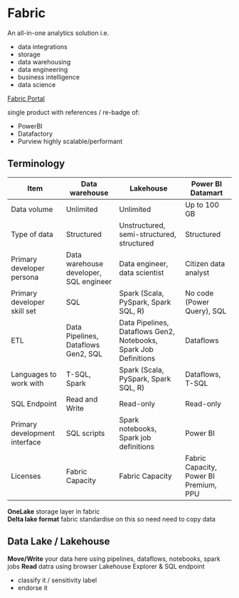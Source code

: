# Fabric 
An all-in-one analytics solution i.e. 
- data integrations 
- storage 
- data warehousing 
- data engineering 
- business intelligence 
- data science 

[Fabric Portal](https://app.fabric.microsoft.com/home?experience=fabric-developer) 

single product with references / re-badge of:
- PowerBI
- Datafactory
- Purview
highly scalable/performant

## Terminology 
| Item	| **Data warehouse** | **Lakehouse** | **Power BI Datamart** | 
| --- | --- | --- | --- |
| Data volume | 	Unlimited | Unlimited |	Up to 100 GB |
| Type of data | Structured | Unstructured, semi-structured, structured |	Structured |
| Primary developer persona	| Data warehouse developer, SQL engineer | Data engineer, data scientist | Citizen data analyst |
| Primary developer skill set |	SQL	| Spark (Scala, PySpark, Spark SQL, R) |	No code (Power Query), SQL |
| ETL |	Data Pipelines, Dataflows Gen2, SQL | Data Pipelines, Dataflows Gen2, Notebooks, Spark Job Definitions | Dataflows |
| Languages to work with | T-SQL, Spark | Spark (Scala, PySpark, Spark SQL, R) | Dataflows, T-SQL |
| SQL Endpoint | Read and Write | Read-only	| Read-only |
| Primary development interface | SQL scripts |	Spark notebooks, Spark job definitions |	Power BI |
| Licenses | Fabric Capacity	| Fabric Capacity	| Fabric Capacity, Power BI Premium, PPU |

**OneLake** storage layer in fabric  
**Delta lake format** fabric standardise on this so need need to copy data  


## Data Lake / Lakehouse 
**Move/Write** your data here using pipelines, dataflows, notebooks, spark jobs 
**Read** datra using browser Lakehouse Explorer & SQL endpoint
- classify it / sensitivity label  
- endorse it 
